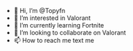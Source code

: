 - 👋 Hi, I’m @Topyfn
- 👀 I’m interested in Valorant
- 🌱 I’m currently learning Fortnite
- 💞️ I’m looking to collaborate on Valorant
- 📫 How to reach me text me

<!---
Topyfn/Topyfn is a ✨ special ✨ repository because its `README.md` (this file) appears on your GitHub profile.
You can click the Preview link to take a look at your changes.
--->
